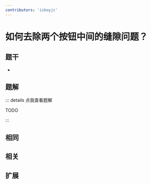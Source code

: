 ```yaml
---
contributors: 'isboyjc'
---
```


# 如何去除两个按钮中间的缝隙问题？


## 题干

- 



## 题解

::: details 点我查看题解

  TODO

:::



## 相同


## 相关


## 扩展

